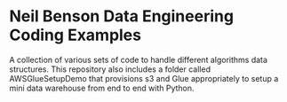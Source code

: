 # Neil Benson Data Engineering Coding Examples  
A collection of various sets of code to handle different algorithms data structures. This repository also includes a folder called AWSGlueSetupDemo that provisions s3 and Glue appropriately to setup a mini data warehouse from end to end with Python.
